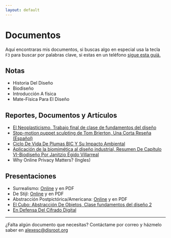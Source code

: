```yaml
---
layout: default
---
```



# Documentos

Aquí encontraras mis documentos, si buscas algo en especial usa la tecla <code>F3</code> para buscar por palabras clave, si estas en un teléfono [sigue esta guiá.](http://www.businessinsider.com/text-search-command-f-on-smartphone-browsers-2018-4)

## Notas

* Historia Del Diseño
* Biodiseño
* Introducción A física
* Mate-Física Para El Diseño

## Reportes, Documentos y Artículos

* [El Neoplasticismo, Trabajo final de clase de fundamentos del diseño](https://mega.nz/#!aHxECLgT!8TRGmQYvw0PhQTwyo4sIY231i3mx8PpzMq8QZ_IcHaQ)
* [Stop-motion puppet sculpting de Tom Brierton, Una Corta Reseña (Español)](https://mega.nz/#!qTADhSzL!Nw1b_sPmCBqWY_Cpo9Yes8tjX0o0n8Xa-3tEA7RP_2g)
* [Ciclo De Vida De Plumas BIC Y Su Impacto Ambiental](https://mega.nz/#!HCQEhYRA!lkinWjdqYb7J5XEpiYQPVHIvctnbjDs9L_AnEy4G5PM)  
* [Aplicación de la biomimética al diseño industrial, Resumen De Capítulo VI-Biodiseño Por Janitzio Égido Villarreal](https://mega.nz/#!eepV0JqT!6KkmUieh5pgXWlzFq8ZdEbx2pDdOW36z5aascSG0-VQ)
* Why Online Privacy Matters? (Ingles)

## Presentaciones

* Surrealismo: [Online](https://slides.com/alejandroescalante/surrealismo) y en PDF
* De Stijl: [Online](https://slides.com/alejandroescalante/estilo) y en PDF
* Abstracción Postpictórica/Americana: [Online](https://slides.com/alejandroescalante/abstraame) y en PDF
* [El Cubo: Abstracción De Objetos, Clase fundamentos del diseño 2](https://mega.nz/#F!HPQ3xbqA!1tEtb46zmauVYwOqi2hqGg)
* [En Defensa Del Cifrado Digital](https://mega.nz/#!SDIgTbqA!KLVVAUfq4JNfi4VGPF7GDTCWSSpCS3dh_HGB8aDgI_w)

---

¿Falta algún documento que necesitas? Contáctame por correo y házmelo saber en alexesc@disroot.org
